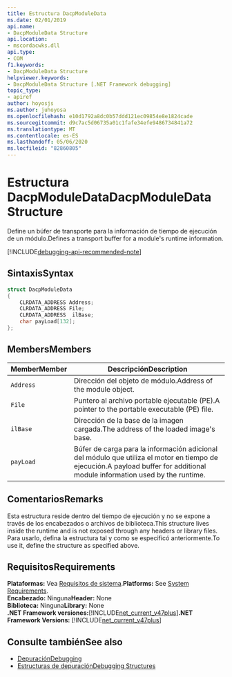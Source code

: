 ```yaml
---
title: Estructura DacpModuleData
ms.date: 02/01/2019
api.name:
- DacpModuleData Structure
api.location:
- mscordacwks.dll
api.type:
- COM
f1.keywords:
- DacpModuleData Structure
helpviewer.keywords:
- DacpModuleData Structure [.NET Framework debugging]
topic_type:
- apiref
author: hoyosjs
ms.author: juhoyosa
ms.openlocfilehash: e10d1792a8dc0b57ddd121ec09854e8e1824cade
ms.sourcegitcommit: d9c7ac5d06735a01c1fafe34efe9486734841a72
ms.translationtype: MT
ms.contentlocale: es-ES
ms.lasthandoff: 05/06/2020
ms.locfileid: "82860805"
---
```

# <a name="dacpmoduledata-structure"></a><span data-ttu-id="99813-102">Estructura DacpModuleData</span><span class="sxs-lookup"><span data-stu-id="99813-102">DacpModuleData Structure</span></span>

<span data-ttu-id="99813-103">Define un búfer de transporte para la información de tiempo de ejecución de un módulo.</span><span class="sxs-lookup"><span data-stu-id="99813-103">Defines a transport buffer for a module's runtime information.</span></span>

[!INCLUDE[debugging-api-recommended-note](../../../../includes/debugging-api-recommended-note.md)]

## <a name="syntax"></a><span data-ttu-id="99813-104">Sintaxis</span><span class="sxs-lookup"><span data-stu-id="99813-104">Syntax</span></span>

```cpp
struct DacpModuleData
{
    CLRDATA_ADDRESS Address;
    CLRDATA_ADDRESS File;
    CLRDATA_ADDRESS  ilBase;
    char payLoad[132];
};
```

## <a name="members"></a><span data-ttu-id="99813-105">Members</span><span class="sxs-lookup"><span data-stu-id="99813-105">Members</span></span>

| <span data-ttu-id="99813-106">Member</span><span class="sxs-lookup"><span data-stu-id="99813-106">Member</span></span>    | <span data-ttu-id="99813-107">Descripción</span><span class="sxs-lookup"><span data-stu-id="99813-107">Description</span></span>                                                             |
| --------- | ----------------------------------------------------------------------- |
| `Address` | <span data-ttu-id="99813-108">Dirección del objeto de módulo.</span><span class="sxs-lookup"><span data-stu-id="99813-108">Address of the module object.</span></span>                                           |
| `File`    | <span data-ttu-id="99813-109">Puntero al archivo portable ejecutable (PE).</span><span class="sxs-lookup"><span data-stu-id="99813-109">A pointer to the portable executable (PE) file.</span></span>                       |
| `ilBase`  | <span data-ttu-id="99813-110">Dirección de la base de la imagen cargada.</span><span class="sxs-lookup"><span data-stu-id="99813-110">The address of the loaded image's base.</span></span>                                 |
| `payLoad` | <span data-ttu-id="99813-111">Búfer de carga para la información adicional del módulo que utiliza el motor en tiempo de ejecución.</span><span class="sxs-lookup"><span data-stu-id="99813-111">A payload buffer for additional module information used by the runtime.</span></span> |

## <a name="remarks"></a><span data-ttu-id="99813-112">Comentarios</span><span class="sxs-lookup"><span data-stu-id="99813-112">Remarks</span></span>

<span data-ttu-id="99813-113">Esta estructura reside dentro del tiempo de ejecución y no se expone a través de los encabezados o archivos de biblioteca.</span><span class="sxs-lookup"><span data-stu-id="99813-113">This structure lives inside the runtime and is not exposed through any headers or library files.</span></span> <span data-ttu-id="99813-114">Para usarlo, defina la estructura tal y como se especificó anteriormente.</span><span class="sxs-lookup"><span data-stu-id="99813-114">To use it, define the structure as specified above.</span></span>

## <a name="requirements"></a><span data-ttu-id="99813-115">Requisitos</span><span class="sxs-lookup"><span data-stu-id="99813-115">Requirements</span></span>
<span data-ttu-id="99813-116">**Plataformas:** Vea [Requisitos de sistema](../../get-started/system-requirements.md).</span><span class="sxs-lookup"><span data-stu-id="99813-116">**Platforms:** See [System Requirements](../../get-started/system-requirements.md).</span></span>  
<span data-ttu-id="99813-117">**Encabezado:** Ninguna</span><span class="sxs-lookup"><span data-stu-id="99813-117">**Header:** None</span></span>  
<span data-ttu-id="99813-118">**Biblioteca:** Ninguna</span><span class="sxs-lookup"><span data-stu-id="99813-118">**Library:** None</span></span>  
<span data-ttu-id="99813-119">**.NET Framework versiones:**[!INCLUDE[net_current_v47plus](../../../../includes/net-current-v47plus.md)]</span><span class="sxs-lookup"><span data-stu-id="99813-119">**.NET Framework Versions:** [!INCLUDE[net_current_v47plus](../../../../includes/net-current-v47plus.md)]</span></span>  

## <a name="see-also"></a><span data-ttu-id="99813-120">Consulte también</span><span class="sxs-lookup"><span data-stu-id="99813-120">See also</span></span>

- [<span data-ttu-id="99813-121">Depuración</span><span class="sxs-lookup"><span data-stu-id="99813-121">Debugging</span></span>](index.md)
- [<span data-ttu-id="99813-122">Estructuras de depuración</span><span class="sxs-lookup"><span data-stu-id="99813-122">Debugging Structures</span></span>](debugging-structures.md)
